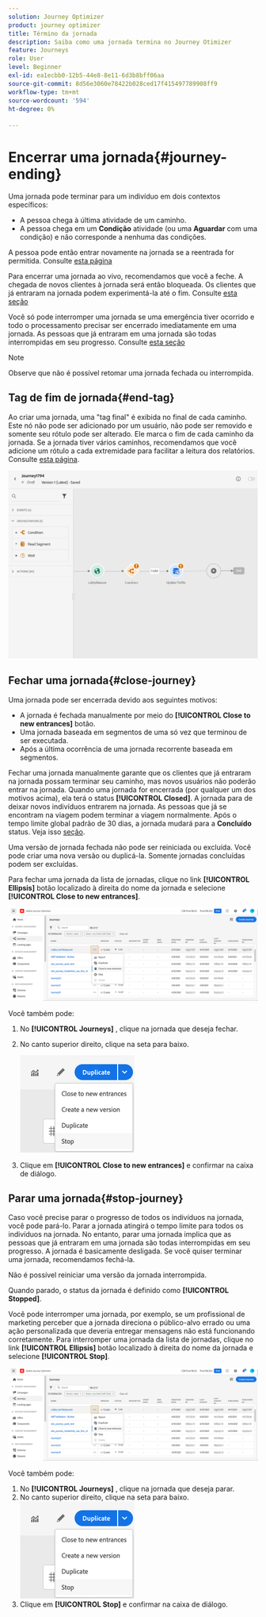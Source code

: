 ```yaml
---
solution: Journey Optimizer
product: journey optimizer
title: Término da jornada
description: Saiba como uma jornada termina no Journey Otimizer
feature: Journeys
role: User
level: Beginner
exl-id: ea1ecbb0-12b5-44e8-8e11-6d3b8bff06aa
source-git-commit: 8d56e3060e78422b028ced17f415497789908ff9
workflow-type: tm+mt
source-wordcount: '594'
ht-degree: 0%

---
```


# Encerrar uma jornada{#journey-ending}

Uma jornada pode terminar para um indivíduo em dois contextos específicos:

* A pessoa chega à última atividade de um caminho.
* A pessoa chega em um **Condição** atividade (ou uma **Aguardar** com uma condição) e não corresponde a nenhuma das condições.

A pessoa pode então entrar novamente na jornada se a reentrada for permitida. Consulte [esta página](../building-journeys/journey-gs.md#change-properties)

Para encerrar uma jornada ao vivo, recomendamos que você a feche. A chegada de novos clientes à jornada será então bloqueada. Os clientes que já entraram na jornada podem experimentá-la até o fim. Consulte [esta seção](../building-journeys/journey.md#close-journey)

Você só pode interromper uma jornada se uma emergência tiver ocorrido e todo o processamento precisar ser encerrado imediatamente em uma jornada. As pessoas que já entraram em uma jornada são todas interrompidas em seu progresso. Consulte [esta seção](../building-journeys/journey.md#stop-journey)

>[!NOTE]
>
>Observe que não é possível retomar uma jornada fechada ou interrompida.

## Tag de fim de jornada{#end-tag}

Ao criar uma jornada, uma &quot;tag final&quot; é exibida no final de cada caminho. Este nó não pode ser adicionado por um usuário, não pode ser removido e somente seu rótulo pode ser alterado. Ele marca o fim de cada caminho da jornada. Se a jornada tiver vários caminhos, recomendamos que você adicione um rótulo a cada extremidade para facilitar a leitura dos relatórios. Consulte [esta página](../reports/live-report.md).

![](assets/journey-end.png)

<!--

### End activity{#journey-end-activity}

The **[!UICONTROL End]** activity allows you to mark the end of each path of the journey. It is not mandatory but recommended for visual clarity. See [this page](../building-journeys/end-activity.md)

![](assets/journey54.png)

-->

## Fechar uma jornada{#close-journey}

Uma jornada pode ser encerrada devido aos seguintes motivos:

* A jornada é fechada manualmente por meio do **[!UICONTROL Close to new entrances]** botão.
* Uma jornada baseada em segmentos de uma só vez que terminou de ser executada.
* Após a última ocorrência de uma jornada recorrente baseada em segmentos.

Fechar uma jornada manualmente garante que os clientes que já entraram na jornada possam terminar seu caminho, mas novos usuários não poderão entrar na jornada. Quando uma jornada for encerrada (por qualquer um dos motivos acima), ela terá o status **[!UICONTROL Closed]**. A jornada para de deixar novos indivíduos entrarem na jornada. As pessoas que já se encontram na viagem podem terminar a viagem normalmente. Após o tempo limite global padrão de 30 dias, a jornada mudará para a **Concluído** status. Veja isso [seção](../building-journeys/journey-gs.md#global_timeout).

Uma versão de jornada fechada não pode ser reiniciada ou excluída. Você pode criar uma nova versão ou duplicá-la. Somente jornadas concluídas podem ser excluídas.

Para fechar uma jornada da lista de jornadas, clique no link **[!UICONTROL Ellipsis]** botão localizado à direita do nome da jornada e selecione **[!UICONTROL Close to new entrances]**.

![](assets/journey-finish-quick-action.png)

Você também pode:

1. No **[!UICONTROL Journeys]** , clique na jornada que deseja fechar.
1. No canto superior direito, clique na seta para baixo.

   ![](assets/finish_drop_down_list.png)

1. Clique em **[!UICONTROL Close to new entrances]** e confirmar na caixa de diálogo.

## Parar uma jornada{#stop-journey}

Caso você precise parar o progresso de todos os indivíduos na jornada, você pode pará-lo. Parar a jornada atingirá o tempo limite para todos os indivíduos na jornada. No entanto, parar uma jornada implica que as pessoas que já entraram em uma jornada são todas interrompidas em seu progresso. A jornada é basicamente desligada. Se você quiser terminar uma jornada, recomendamos fechá-la.

Não é possível reiniciar uma versão da jornada interrompida.

Quando parado, o status da jornada é definido como **[!UICONTROL Stopped]**.

Você pode interromper uma jornada, por exemplo, se um profissional de marketing perceber que a jornada direciona o público-alvo errado ou uma ação personalizada que deveria entregar mensagens não está funcionando corretamente. Para interromper uma jornada da lista de jornadas, clique no link **[!UICONTROL Ellipsis]** botão localizado à direita do nome da jornada e selecione **[!UICONTROL Stop]**.

![](assets/journey-finish-quick-action.png)

Você também pode:

1. No **[!UICONTROL Journeys]** , clique na jornada que deseja parar.
1. No canto superior direito, clique na seta para baixo.
   ![](assets/finish_drop_down_list.png)
1. Clique em **[!UICONTROL Stop]** e confirmar na caixa de diálogo.
